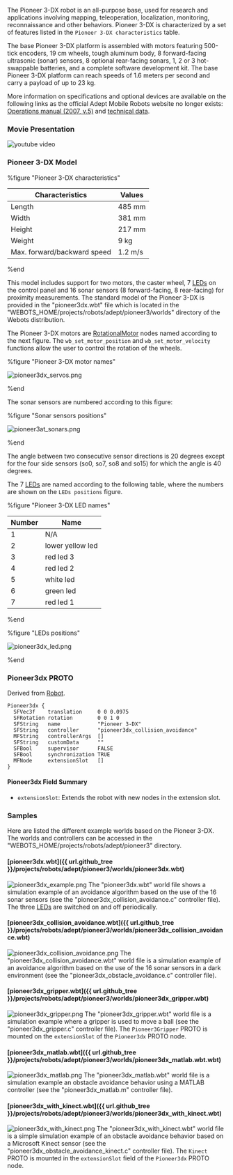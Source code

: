 The Pioneer 3-DX robot is an all-purpose base, used for research and applications involving mapping, teleoperation, localization, monitoring, reconnaissance and other behaviors.
Pioneer 3-DX is characterized by a set of features listed in the `Pioneer 3-DX characteristics` table.

The base Pioneer 3-DX platform is assembled with motors featuring 500-tick encoders, 19 cm wheels, tough aluminum body, 8 forward-facing ultrasonic (sonar) sensors, 8 optional rear-facing sonars, 1, 2 or 3 hot-swappable batteries, and a complete software development kit.
The base Pioneer 3-DX platform can reach speeds of 1.6 meters per second and carry a payload of up to 23 kg.

More information on specifications and optional devices are available on the following links as the official Adept Mobile Robots website no longer exists: [Operations manual (2007, v.5)](http://vigir.missouri.edu/~gdesouza/Research/MobileRobotics/Software/P3OpMan5.pdf) and [technical data](https://www.generationrobots.com/media/Pioneer3DX-P3DX-RevA.pdf).

### Movie Presentation

![youtube video](https://www.youtube.com/watch?v=x52vlsr8Ic0)

### Pioneer 3-DX Model

%figure "Pioneer 3-DX characteristics"

| Characteristics             | Values       |
| --------------------------- | ------------ |
| Length                      | 485 mm       |
| Width                       | 381 mm       |
| Height                      | 217 mm       |
| Weight                      | 9 kg         |
| Max. forward/backward speed | 1.2 m/s      |

%end

This model includes support for two motors, the caster wheel, 7 [LEDs](https://cyberbotics.com/doc/reference/led) on the control panel and 16 sonar sensors (8 forward-facing, 8 rear-facing) for proximity measurements.
The standard model of the Pioneer 3-DX is provided in the "pioneer3dx.wbt" file which is located in the "WEBOTS\_HOME/projects/robots/adept/pioneer3/worlds" directory of the Webots distribution.

The Pioneer 3-DX motors are [RotationalMotor](https://cyberbotics.com/doc/reference/rotationalmotor) nodes named according to the next figure.
The `wb_set_motor_position` and `wb_set_motor_velocity` functions allow the user to control the rotation of the wheels.

%figure "Pioneer 3-DX motor names"

![pioneer3dx_servos.png](images/pioneer-3dx/servos.png)

%end

The sonar sensors are numbered according to this figure:

%figure "Sonar sensors positions"

![pioneer3at_sonars.png](images/pioneer-3dx/sonars.png)

%end

The angle between two consecutive sensor directions is 20 degrees except for the four side sensors (so0, so7, so8 and so15) for which the angle is 40 degrees.

The 7 [LEDs](https://cyberbotics.com/doc/reference/led) are named according to the following table, where the numbers are shown on the `LEDs positions` figure.

%figure "Pioneer 3-DX LED names"

| Number | Name             |
| ------ | ---------------- |
| 1      | N/A              |
| 2      | lower yellow led |
| 3      | red led 3        |
| 4      | red led 2        |
| 5      | white led        |
| 6      | green led        |
| 7      | red led 1        |

%end

%figure "LEDs positions"

![pioneer3dx_led.png](images/pioneer-3dx/leds.png)

%end

### Pioneer3dx PROTO

Derived from [Robot](https://cyberbotics.com/doc/reference/robot).

```
Pioneer3dx {
  SFVec3f    translation     0 0 0.0975
  SFRotation rotation        0 0 1 0
  SFString   name            "Pioneer 3-DX"
  SFString   controller      "pioneer3dx_collision_avoidance"
  MFString   controllerArgs  []
  SFString   customData      ""
  SFBool     supervisor      FALSE
  SFBool     synchronization TRUE
  MFNode     extensionSlot   []
}
```

#### Pioneer3dx Field Summary

- `extensionSlot`: Extends the robot with new nodes in the extension slot.

### Samples

Here are listed the different example worlds based on the Pioneer 3-DX.
The worlds and controllers can be accessed in the "WEBOTS\_HOME/projects/robots/adept/pioneer3" directory.

#### [pioneer3dx.wbt]({{ url.github_tree }}/projects/robots/adept/pioneer3/worlds/pioneer3dx.wbt)

![pioneer3dx_example.png](images/pioneer-3dx/pioneer3dx.wbt.thumbnail.jpg) The "pioneer3dx.wbt" world file shows a simulation example of an avoidance algorithm based on the use of the 16 sonar sensors (see the "pioneer3dx\_collision\_avoidance.c" controller file).
The three [LEDs](https://cyberbotics.com/doc/reference/led) are switched on and off periodically.

#### [pioneer3dx\_collision\_avoidance.wbt]({{ url.github_tree }}/projects/robots/adept/pioneer3/worlds/pioneer3dx\_collision\_avoidance.wbt)

![pioneer3dx_collision_avoidance.png](images/pioneer-3dx/pioneer3dx_collision_avoidance.wbt.thumbnail.jpg) The "pioneer3dx\_collision\_avoidance.wbt" world file is a simulation example of an avoidance algorithm based on the use of the 16 sonar sensors in a dark environment (see the "pioneer3dx\_obstacle\_avoidance.c" controller file).

#### [pioneer3dx\_gripper.wbt]({{ url.github_tree }}/projects/robots/adept/pioneer3/worlds/pioneer3dx\_gripper.wbt)

![pioneer3dx_gripper.png](images/pioneer-3dx/pioneer3dx_gripper.wbt.thumbnail.jpg) The "pioneer3dx_gripper.wbt" world file is a simulation example where a gripper is used to move a ball (see the "pioneer3dx\_gripper.c" controller file).
The `Pioneer3Gripper` PROTO is mounted on the `extensionSlot` of the `Pioneer3dx` PROTO node.

#### [pioneer3dx\_matlab.wbt]({{ url.github_tree }}/projects/robots/adept/pioneer3/worlds/pioneer3dx\_matlab.wbt.wbt)

![pioneer3dx_matlab.png](images/pioneer-3dx/pioneer3dx_matlab.wbt.thumbnail.jpg) The "pioneer3dx_matlab.wbt" world file is a simulation example an obstacle avoidance behavior using a MATLAB controller (see the "pioneer3dx\_matlab.m" controller file).

#### [pioneer3dx\_with\_kinect.wbt]({{ url.github_tree }}/projects/robots/adept/pioneer3/worlds/pioneer3dx\_with\_kinect.wbt)

![pioneer3dx_with_kinect.png](images/pioneer-3dx/pioneer3dx_with_kinect.wbt.thumbnail.jpg) The "pioneer3dx\_with\_kinect.wbt" world file is a simple simulation example of an obstacle avoidance behavior based on a Microsoft Kinect sensor (see the "pioneer3dx\_obstacle\_avoidance\_kinect.c" controller file).
The `Kinect` PROTO is mounted in the `extensionSlot` field of the `Pioneer3dx` PROTO node.
